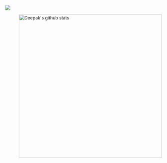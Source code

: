 <img src="https://github.com/JoykishanSharma/JoykishanSharma/blob/master/life_balance.gif" height="auto" />
<p> <!-- GitHub README Stats -->
  <a href="https://gitstats.me/deepucodes">
    <img width="460" height="auto" align="right" alt="Deepak's github stats" 
         src="https://github-readme-stats.vercel.app/api?username=deepucodes&show_icons=true&theme=algolia&count_private=true&include_all_commits=true" />
   <!-- <img width="30%" height="auto" align="right" alt="Joykishan's github stats" 
         src="https://github-readme-stats.vercel.app/api/top-langs/?username=joykishansharma&layout=compact" />
NOTE: Top languages does not indicate my skill level or something like that, it's a github metric of which languages i have the most code on github. -->
  </a>
 </p>
